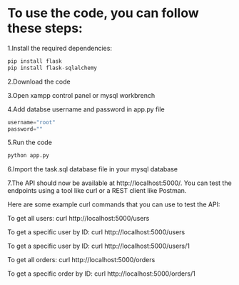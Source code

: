 # To use the code, you can follow these steps:

1.Install the required dependencies:

```python
pip install flask
pip install flask-sqlalchemy
```

2.Download the code 

3.Open xampp control panel or mysql workbrench

4.Add databse username and password in app.py file
```python
username="root"
password=""
```

5.Run the code 
```python
python app.py
```
6.Import the task.sql database file in your mysql database

7.The API should now be available at http://localhost:5000/. You can test the endpoints using a tool like curl or a REST client like Postman.

Here are some example curl commands that you can use to test the API:

To get all users:
curl http://localhost:5000/users

To get a specific user by ID:
curl http://localhost:5000/users

To get a specific user by ID:
curl http://localhost:5000/users/1

To get all orders:
curl http://localhost:5000/orders

To get a specific order by ID:
curl http://localhost:5000/orders/1
